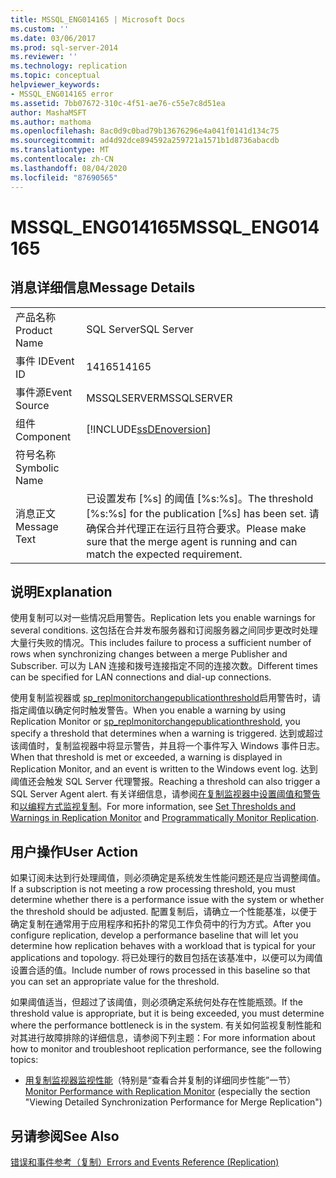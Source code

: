 ```yaml
---
title: MSSQL_ENG014165 | Microsoft Docs
ms.custom: ''
ms.date: 03/06/2017
ms.prod: sql-server-2014
ms.reviewer: ''
ms.technology: replication
ms.topic: conceptual
helpviewer_keywords:
- MSSQL_ENG014165 error
ms.assetid: 7bb07672-310c-4f51-ae76-c55e7c8d51ea
author: MashaMSFT
ms.author: mathoma
ms.openlocfilehash: 8ac0d9c0bad79b13676296e4a041f0141d134c75
ms.sourcegitcommit: ad4d92dce894592a259721a1571b1d8736abacdb
ms.translationtype: MT
ms.contentlocale: zh-CN
ms.lasthandoff: 08/04/2020
ms.locfileid: "87690565"
---
```

# <a name="mssql_eng014165"></a><span data-ttu-id="8b764-102">MSSQL_ENG014165</span><span class="sxs-lookup"><span data-stu-id="8b764-102">MSSQL_ENG014165</span></span>
    
## <a name="message-details"></a><span data-ttu-id="8b764-103">消息详细信息</span><span class="sxs-lookup"><span data-stu-id="8b764-103">Message Details</span></span>  
  
|||  
|-|-|  
|<span data-ttu-id="8b764-104">产品名称</span><span class="sxs-lookup"><span data-stu-id="8b764-104">Product Name</span></span>|<span data-ttu-id="8b764-105">SQL Server</span><span class="sxs-lookup"><span data-stu-id="8b764-105">SQL Server</span></span>|  
|<span data-ttu-id="8b764-106">事件 ID</span><span class="sxs-lookup"><span data-stu-id="8b764-106">Event ID</span></span>|<span data-ttu-id="8b764-107">14165</span><span class="sxs-lookup"><span data-stu-id="8b764-107">14165</span></span>|  
|<span data-ttu-id="8b764-108">事件源</span><span class="sxs-lookup"><span data-stu-id="8b764-108">Event Source</span></span>|<span data-ttu-id="8b764-109">MSSQLSERVER</span><span class="sxs-lookup"><span data-stu-id="8b764-109">MSSQLSERVER</span></span>|  
|<span data-ttu-id="8b764-110">组件</span><span class="sxs-lookup"><span data-stu-id="8b764-110">Component</span></span>|[!INCLUDE[ssDEnoversion](../../includes/ssdenoversion-md.md)]|  
|<span data-ttu-id="8b764-111">符号名称</span><span class="sxs-lookup"><span data-stu-id="8b764-111">Symbolic Name</span></span>||  
|<span data-ttu-id="8b764-112">消息正文</span><span class="sxs-lookup"><span data-stu-id="8b764-112">Message Text</span></span>|<span data-ttu-id="8b764-113">已设置发布 [%s] 的阈值 [%s:%s]。</span><span class="sxs-lookup"><span data-stu-id="8b764-113">The threshold [%s:%s] for the publication [%s] has been set.</span></span> <span data-ttu-id="8b764-114">请确保合并代理正在运行且符合要求。</span><span class="sxs-lookup"><span data-stu-id="8b764-114">Please make sure that the merge agent is running and can match the expected requirement.</span></span>|  
  
## <a name="explanation"></a><span data-ttu-id="8b764-115">说明</span><span class="sxs-lookup"><span data-stu-id="8b764-115">Explanation</span></span>  
 <span data-ttu-id="8b764-116">使用复制可以对一些情况启用警告。</span><span class="sxs-lookup"><span data-stu-id="8b764-116">Replication lets you enable warnings for several conditions.</span></span> <span data-ttu-id="8b764-117">这包括在合并发布服务器和订阅服务器之间同步更改时处理大量行失败的情况。</span><span class="sxs-lookup"><span data-stu-id="8b764-117">This includes failure to process a sufficient number of rows when synchronizing changes between a merge Publisher and Subscriber.</span></span> <span data-ttu-id="8b764-118">可以为 LAN 连接和拨号连接指定不同的连接次数。</span><span class="sxs-lookup"><span data-stu-id="8b764-118">Different times can be specified for LAN connections and dial-up connections.</span></span>  
  
 <span data-ttu-id="8b764-119">使用复制监视器或 [sp_replmonitorchangepublicationthreshold](/sql/relational-databases/system-stored-procedures/sp-replmonitorchangepublicationthreshold-transact-sql)启用警告时，请指定阈值以确定何时触发警告。</span><span class="sxs-lookup"><span data-stu-id="8b764-119">When you enable a warning by using Replication Monitor or [sp_replmonitorchangepublicationthreshold](/sql/relational-databases/system-stored-procedures/sp-replmonitorchangepublicationthreshold-transact-sql), you specify a threshold that determines when a warning is triggered.</span></span> <span data-ttu-id="8b764-120">达到或超过该阈值时，复制监视器中将显示警告，并且将一个事件写入 Windows 事件日志。</span><span class="sxs-lookup"><span data-stu-id="8b764-120">When that threshold is met or exceeded, a warning is displayed in Replication Monitor, and an event is written to the Windows event log.</span></span> <span data-ttu-id="8b764-121">达到阈值还会触发 SQL Server 代理警报。</span><span class="sxs-lookup"><span data-stu-id="8b764-121">Reaching a threshold can also trigger a SQL Server Agent alert.</span></span> <span data-ttu-id="8b764-122">有关详细信息，请参阅[在复制监视器中设置阈值和警告](monitor/set-thresholds-and-warnings-in-replication-monitor.md)和[以编程方式监视复制](monitoring-replication.md)。</span><span class="sxs-lookup"><span data-stu-id="8b764-122">For more information, see [Set Thresholds and Warnings in Replication Monitor](monitor/set-thresholds-and-warnings-in-replication-monitor.md) and [Programmatically Monitor Replication](monitoring-replication.md).</span></span>  
  
## <a name="user-action"></a><span data-ttu-id="8b764-123">用户操作</span><span class="sxs-lookup"><span data-stu-id="8b764-123">User Action</span></span>  
 <span data-ttu-id="8b764-124">如果订阅未达到行处理阈值，则必须确定是系统发生性能问题还是应当调整阈值。</span><span class="sxs-lookup"><span data-stu-id="8b764-124">If a subscription is not meeting a row processing threshold, you must determine whether there is a performance issue with the system or whether the threshold should be adjusted.</span></span> <span data-ttu-id="8b764-125">配置复制后，请确立一个性能基准，以便于确定复制在通常用于应用程序和拓扑的常见工作负荷中的行为方式。</span><span class="sxs-lookup"><span data-stu-id="8b764-125">After you configure replication, develop a performance baseline that will let you determine how replication behaves with a workload that is typical for your applications and topology.</span></span> <span data-ttu-id="8b764-126">将已处理行的数目包括在该基准中，以便可以为阈值设置合适的值。</span><span class="sxs-lookup"><span data-stu-id="8b764-126">Include number of rows processed in this baseline so that you can set an appropriate value for the threshold.</span></span>  
  
 <span data-ttu-id="8b764-127">如果阈值适当，但超过了该阈值，则必须确定系统何处存在性能瓶颈。</span><span class="sxs-lookup"><span data-stu-id="8b764-127">If the threshold value is appropriate, but it is being exceeded, you must determine where the performance bottleneck is in the system.</span></span> <span data-ttu-id="8b764-128">有关如何监视复制性能和对其进行故障排除的详细信息，请参阅下列主题：</span><span class="sxs-lookup"><span data-stu-id="8b764-128">For more information about how to monitor and troubleshoot replication performance, see the following topics:</span></span>  
  
-   <span data-ttu-id="8b764-129">[用复制监视器监视性能](monitor/monitor-performance-with-replication-monitor.md)（特别是“查看合并复制的详细同步性能”一节）</span><span class="sxs-lookup"><span data-stu-id="8b764-129">[Monitor Performance with Replication Monitor](monitor/monitor-performance-with-replication-monitor.md) (especially the section "Viewing Detailed Synchronization Performance for Merge Replication")</span></span>  
  
## <a name="see-also"></a><span data-ttu-id="8b764-130">另请参阅</span><span class="sxs-lookup"><span data-stu-id="8b764-130">See Also</span></span>  
 [<span data-ttu-id="8b764-131">错误和事件参考（复制）</span><span class="sxs-lookup"><span data-stu-id="8b764-131">Errors and Events Reference &#40;Replication&#41;</span></span>](errors-and-events-reference-replication.md)  
  
  
